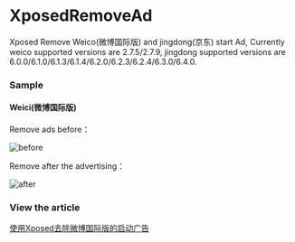 # XposedRemoveAd
Xposed Remove Weico(微博国际版) and jingdong(京东) start Ad,
Currently weico supported versions are 2.7.5/2.7.9,
jingdong supported versions are 6.0.0/6.1.0/6.1.3/6.1.4/6.2.0/6.2.3/6.2.4/6.3.0/6.4.0.

### Sample
#### Weici(微博国际版)

Remove ads before：

![before](http://ovlhlis72.bkt.clouddn.com/17-9-29/45001770.jpg)

Remove after the advertising：

![after](http://ovlhlis72.bkt.clouddn.com/17-9-29/10446189.jpg)
### View the article
[使用Xposed去除微博国际版的启动广告](https://www.jowanxu.top/2017/09/29/%E4%BD%BF%E7%94%A8Xposed%E5%8E%BB%E9%99%A4%E5%BE%AE%E5%8D%9A%E5%9B%BD%E9%99%85%E7%89%88%E7%9A%84%E5%90%AF%E5%8A%A8%E5%B9%BF%E5%91%8A/#more)
